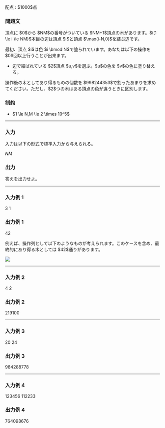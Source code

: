 
<div>

<span>

<span>

<p>
配点 : $1000$点
</p>

<div>

<section>

### **問題文**

<p>
頂点に $0$から $NM$の番号がついている $NM+1$頂点の木があります。$i(1 \le i \le NM)$本目の辺は頂点 $i$と頂点 $\max(i-N,0)$を結ぶ辺です。
</p>

<p>
最初、頂点 $i$は色 $i \bmod N$で塗られています。あなたは以下の操作を $0$回以上行うことが出来ます。
</p>

<ul>

<li>
辺で結ばれている $2$頂点 $u,v$を選ぶ。$u$の色を $v$の色に塗り替える。
</li>

</ul>

<p>
操作後の木としてあり得るものの個数を $998244353$で割ったあまりを求めてください。ただし、$2$つの木はある頂点の色が違うときに区別します。
</p>

</section>

</div>

<div>

<section>

### **制約**

<ul>

<li>
$1 \le N,M \le 2 \times 10^5$
</li>

</ul>

</section>

</div>

---

<div>

<div>

<section>

### **入力**

<p>
入力は以下の形式で標準入力から与えられる。
</p>

<div>

$N$$M$
</div>

</section>

</div>

<div>

<section>

### **出力**

<p>
答えを出力せよ。
</p>

</section>

</div>

</div>

---

<div>

<section>

### **入力例 1**

<div>

3 1

</div>

</section>

</div>

<div>

<section>

### **出力例 1**

<div>

42

</div>

<p>
例えば、操作列として以下のようなものが考えられます。このケースを含め、最終的にあり得る木としては $42$通りがあります。
</p>

<p>

<img src="https://img.atcoder.jp/arc176/star.png">

</img>

</p>

</section>

</div>

---

<div>

<section>

### **入力例 2**

<div>

4 2

</div>

</section>

</div>

<div>

<section>

### **出力例 2**

<div>

219100

</div>

</section>

</div>

---

<div>

<section>

### **入力例 3**

<div>

20 24

</div>

</section>

</div>

<div>

<section>

### **出力例 3**

<div>

984288778

</div>

</section>

</div>

---

<div>

<section>

### **入力例 4**

<div>

123456 112233

</div>

</section>

</div>

<div>

<section>

### **出力例 4**

<div>

764098676

</div>

</section>

</div>

</span>

</span>

</div>
